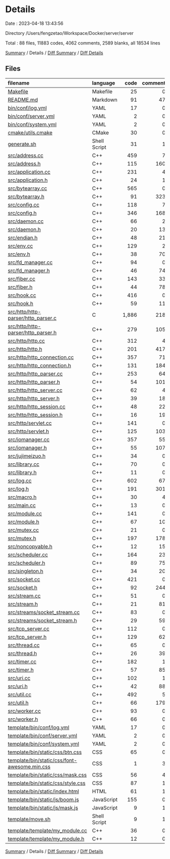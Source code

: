 # Details

Date : 2023-04-18 13:43:56

Directory /Users/fengzetao/Workspace/Docker/server/server

Total : 88 files,  11883 codes, 4062 comments, 2589 blanks, all 18534 lines

[Summary](results.md) / Details / [Diff Summary](diff.md) / [Diff Details](diff-details.md)

## Files
| filename | language | code | comment | blank | total |
| :--- | :--- | ---: | ---: | ---: | ---: |
| [Makefile](/Makefile) | Makefile | 25 | 0 | 4 | 29 |
| [README.md](/README.md) | Markdown | 91 | 47 | 68 | 206 |
| [bin/conf/log.yml](/bin/conf/log.yml) | YAML | 17 | 0 | 0 | 17 |
| [bin/conf/server.yml](/bin/conf/server.yml) | YAML | 2 | 0 | 0 | 2 |
| [bin/conf/system.yml](/bin/conf/system.yml) | YAML | 2 | 0 | 0 | 2 |
| [cmake/utils.cmake](/cmake/utils.cmake) | CMake | 30 | 0 | 3 | 33 |
| [generate.sh](/generate.sh) | Shell Script | 31 | 1 | 6 | 38 |
| [src/address.cc](/src/address.cc) | C++ | 459 | 7 | 82 | 548 |
| [src/address.h](/src/address.h) | C++ | 115 | 160 | 49 | 324 |
| [src/application.cc](/src/application.cc) | C++ | 231 | 4 | 42 | 277 |
| [src/application.h](/src/application.h) | C++ | 24 | 1 | 10 | 35 |
| [src/bytearray.cc](/src/bytearray.cc) | C++ | 565 | 0 | 90 | 655 |
| [src/bytearray.h](/src/bytearray.h) | C++ | 91 | 323 | 65 | 479 |
| [src/config.cc](/src/config.cc) | C++ | 118 | 7 | 21 | 146 |
| [src/config.h](/src/config.h) | C++ | 346 | 168 | 52 | 566 |
| [src/daemon.cc](/src/daemon.cc) | C++ | 66 | 2 | 8 | 76 |
| [src/daemon.h](/src/daemon.h) | C++ | 20 | 13 | 9 | 42 |
| [src/endian.h](/src/endian.h) | C++ | 48 | 21 | 15 | 84 |
| [src/env.cc](/src/env.cc) | C++ | 129 | 2 | 21 | 152 |
| [src/env.h](/src/env.h) | C++ | 38 | 70 | 25 | 133 |
| [src/fd_manager.cc](/src/fd_manager.cc) | C++ | 94 | 0 | 15 | 109 |
| [src/fd_manager.h](/src/fd_manager.h) | C++ | 46 | 74 | 19 | 139 |
| [src/fiber.cc](/src/fiber.cc) | C++ | 143 | 33 | 35 | 211 |
| [src/fiber.h](/src/fiber.h) | C++ | 44 | 78 | 22 | 144 |
| [src/hook.cc](/src/hook.cc) | C++ | 416 | 0 | 59 | 475 |
| [src/hook.h](/src/hook.h) | C++ | 59 | 11 | 28 | 98 |
| [src/http/http-parser/http_parser.c](/src/http/http-parser/http_parser.c) | C | 1,886 | 218 | 395 | 2,499 |
| [src/http/http-parser/http_parser.h](/src/http/http-parser/http_parser.h) | C++ | 279 | 105 | 56 | 440 |
| [src/http/http.cc](/src/http/http.cc) | C++ | 312 | 4 | 42 | 358 |
| [src/http/http.h](/src/http/http.h) | C++ | 201 | 417 | 94 | 712 |
| [src/http/http_connection.cc](/src/http/http_connection.cc) | C++ | 357 | 71 | 36 | 464 |
| [src/http/http_connection.h](/src/http/http_connection.h) | C++ | 131 | 184 | 33 | 348 |
| [src/http/http_parser.cc](/src/http/http_parser.cc) | C++ | 253 | 64 | 45 | 362 |
| [src/http/http_parser.h](/src/http/http_parser.h) | C++ | 54 | 101 | 32 | 187 |
| [src/http/http_server.cc](/src/http/http_server.cc) | C++ | 62 | 4 | 14 | 80 |
| [src/http/http_server.h](/src/http/http_server.h) | C++ | 39 | 18 | 18 | 75 |
| [src/http/http_session.cc](/src/http/http_session.cc) | C++ | 48 | 22 | 10 | 80 |
| [src/http/http_session.h](/src/http/http_session.h) | C++ | 16 | 19 | 9 | 44 |
| [src/http/servlet.cc](/src/http/servlet.cc) | C++ | 141 | 0 | 26 | 167 |
| [src/http/servlet.h](/src/http/servlet.h) | C++ | 125 | 103 | 41 | 269 |
| [src/iomanager.cc](/src/iomanager.cc) | C++ | 357 | 55 | 61 | 473 |
| [src/iomanager.h](/src/iomanager.h) | C++ | 55 | 107 | 25 | 187 |
| [src/jujimeizuo.h](/src/jujimeizuo.h) | C++ | 34 | 0 | 1 | 35 |
| [src/library.cc](/src/library.cc) | C++ | 70 | 0 | 11 | 81 |
| [src/library.h](/src/library.h) | C++ | 11 | 0 | 5 | 16 |
| [src/log.cc](/src/log.cc) | C++ | 602 | 67 | 76 | 745 |
| [src/log.h](/src/log.h) | C++ | 191 | 301 | 97 | 589 |
| [src/macro.h](/src/macro.h) | C++ | 30 | 4 | 6 | 40 |
| [src/main.cc](/src/main.cc) | C++ | 13 | 0 | 1 | 14 |
| [src/module.cc](/src/module.cc) | C++ | 141 | 0 | 34 | 175 |
| [src/module.h](/src/module.h) | C++ | 67 | 10 | 23 | 100 |
| [src/mutex.cc](/src/mutex.cc) | C++ | 21 | 0 | 7 | 28 |
| [src/mutex.h](/src/mutex.h) | C++ | 197 | 178 | 54 | 429 |
| [src/noncopyable.h](/src/noncopyable.h) | C++ | 12 | 15 | 8 | 35 |
| [src/scheduler.cc](/src/scheduler.cc) | C++ | 164 | 23 | 32 | 219 |
| [src/scheduler.h](/src/scheduler.h) | C++ | 89 | 75 | 28 | 192 |
| [src/singleton.h](/src/singleton.h) | C++ | 34 | 20 | 12 | 66 |
| [src/socket.cc](/src/socket.cc) | C++ | 421 | 0 | 55 | 476 |
| [src/socket.h](/src/socket.h) | C++ | 92 | 244 | 60 | 396 |
| [src/stream.cc](/src/stream.cc) | C++ | 51 | 0 | 8 | 59 |
| [src/stream.h](/src/stream.h) | C++ | 21 | 81 | 15 | 117 |
| [src/streams/socket_stream.cc](/src/streams/socket_stream.cc) | C++ | 83 | 0 | 15 | 98 |
| [src/streams/socket_stream.h](/src/streams/socket_stream.h) | C++ | 29 | 59 | 16 | 104 |
| [src/tcp_server.cc](/src/tcp_server.cc) | C++ | 112 | 0 | 16 | 128 |
| [src/tcp_server.h](/src/tcp_server.h) | C++ | 129 | 62 | 26 | 217 |
| [src/thread.cc](/src/thread.cc) | C++ | 65 | 0 | 15 | 80 |
| [src/thread.h](/src/thread.h) | C++ | 26 | 39 | 16 | 81 |
| [src/timer.cc](/src/timer.cc) | C++ | 182 | 1 | 25 | 208 |
| [src/timer.h](/src/timer.h) | C++ | 57 | 85 | 19 | 161 |
| [src/uri.cc](/src/uri.cc) | C++ | 102 | 1 | 21 | 124 |
| [src/uri.h](/src/uri.h) | C++ | 42 | 88 | 27 | 157 |
| [src/util.cc](/src/util.cc) | C++ | 492 | 5 | 55 | 552 |
| [src/util.h](/src/util.h) | C++ | 66 | 179 | 42 | 287 |
| [src/worker.cc](/src/worker.cc) | C++ | 93 | 0 | 18 | 111 |
| [src/worker.h](/src/worker.h) | C++ | 66 | 0 | 14 | 80 |
| [template/bin/conf/log.yml](/template/bin/conf/log.yml) | YAML | 17 | 0 | 0 | 17 |
| [template/bin/conf/server.yml](/template/bin/conf/server.yml) | YAML | 2 | 0 | 0 | 2 |
| [template/bin/conf/system.yml](/template/bin/conf/system.yml) | YAML | 2 | 0 | 0 | 2 |
| [template/bin/static/css/btn.css](/template/bin/static/css/btn.css) | CSS | 65 | 0 | 1 | 66 |
| [template/bin/static/css/font-awesome.min.css](/template/bin/static/css/font-awesome.min.css) | CSS | 1 | 3 | 1 | 5 |
| [template/bin/static/css/mask.css](/template/bin/static/css/mask.css) | CSS | 56 | 4 | 1 | 61 |
| [template/bin/static/css/style.css](/template/bin/static/css/style.css) | CSS | 87 | 1 | 7 | 95 |
| [template/bin/static/index.html](/template/bin/static/index.html) | HTML | 61 | 1 | 9 | 71 |
| [template/bin/static/js/boom.js](/template/bin/static/js/boom.js) | JavaScript | 155 | 0 | 8 | 163 |
| [template/bin/static/js/mask.js](/template/bin/static/js/mask.js) | JavaScript | 9 | 1 | 2 | 12 |
| [template/move.sh](/template/move.sh) | Shell Script | 9 | 1 | 2 | 12 |
| [template/template/my_module.cc](/template/template/my_module.cc) | C++ | 36 | 0 | 12 | 48 |
| [template/template/my_module.h](/template/template/my_module.h) | C++ | 12 | 0 | 3 | 15 |

[Summary](results.md) / Details / [Diff Summary](diff.md) / [Diff Details](diff-details.md)